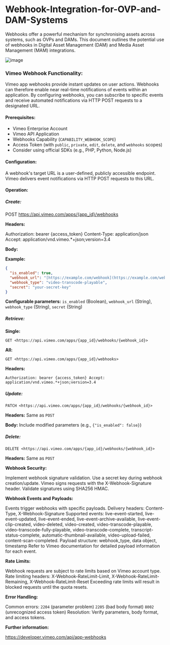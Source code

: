 # Webhook-Integration-for-OVP-and-DAM-Systems
Webhooks offer a powerful mechanism for synchronising assets across systems, such as OVPs and DAMs. This document outlines the potential use of webhooks in Digital Asset Management (DAM) and Media Asset Management (MAM) integrations. 

![image](https://github.com/user-attachments/assets/27987c69-b286-489e-9462-f855a1f0ec9b)

### Vimeo Webhook Functionality:

Vimeo app webhooks provide instant updates on user actions. Webhooks can therefore enable near real-time notifications of events within an application. By configuring webhooks, you can subscribe to specific events and receive automated notifications via HTTP POST requests to a designated URL.

#### Prerequisites:

* Vimeo Enterprise Account
* Vimeo API Application
* Webhooks Capability (`CAPABILITY_WEBHOOK_SCOPE`)
* Access Token (with `public`, `private`, `edit`, `delete`, and `webhooks` scopes)
* Consider using official SDKs (e.g., PHP, Python, Node.js)

#### Configuration:

A webhook's target URL is a user-defined, publicly accessible endpoint.
Vimeo delivers event notifications via HTTP POST requests to this URL.

#### Operation:

##### Create:

POST <https://api.vimeo.com/apps/{app_id}/webhooks>


**Headers:**

Authorization: bearer {access_token}
Content-Type: application/json
Accept: application/vnd.vimeo.*+json;version=3.4


**Body:**

**Example:**

~~~json
{
  "is_enabled": true,
  "webhook_url": "[https://example.com/webhook](https://example.com/webhook)",
  "webhook_type": "video-transcode-playable",
  "secret": "your-secret-key"
}
~~~
**Configurable parameters:** `is_enabled` (Boolean), `webhook_url` (String), `webhook_type` (String), `secret` (String)

##### Retrieve:

**Single:**

`GET <https://api.vimeo.com/apps/{app_id}/webhooks/{webhook_id}>`


**All:**

`GET <https://api.vimeo.com/apps/{app_id}/webhooks>`


**Headers:**

`Authorization: bearer {access_token}
Accept: application/vnd.vimeo.*+json;version=3.4`


##### Update:

`PATCH <https://api.vimeo.com/apps/{app_id}/webhooks/{webhook_id}>`


**Headers:** Same as `POST`

**Body:** Include modified parameters (e.g.,  `{"is_enabled": false}`)

##### Delete:

`DELETE <https://api.vimeo.com/apps/{app_id}/webhooks/{webhook_id}>`


**Headers:** Same as `POST`

**Webhook Security:**

Implement webhook signature validation.
Use a secret key during webhook creation/update.
Vimeo signs requests with the X-Webhook-Signature header.
Validate signatures using SHA256 HMAC.

**Webhook Events and Payloads:**

Events trigger webhooks with specific payloads.
Delivery headers: Content-Type, X-Webhook-Signature
Supported events: live-event-started, live-event-updated, live-event-ended, live-event-archive-available, live-event-clip-created, video-deleted, video-created, video-transcode-playable, video-transcode-fully-playable, video-transcode-complete, transcript-status-complete, automatic-thumbnail-available, video-upload-failed, content-scan-completed.
Payload structure: webhook_type, data object, timestamp
Refer to Vimeo documentation for detailed payload information for each event.

**Rate Limits:**

Webhook requests are subject to rate limits based on Vimeo account type.
Rate limiting headers: X-Webhook-RateLimit-Limit, X-Webhook-RateLimit-Remaining, X-Webhook-RateLimit-Reset
Exceeding rate limits will result in blocked requests until the quota resets.

**Error Handling:**

Common errors:
`2204` (parameter problem)
`2205` (bad body format)
`8002` (unrecognized access token)
Resolution: Verify parameters, body format, and access tokens.

**Further information:**

https://developer.vimeo.com/api/app-webhooks
